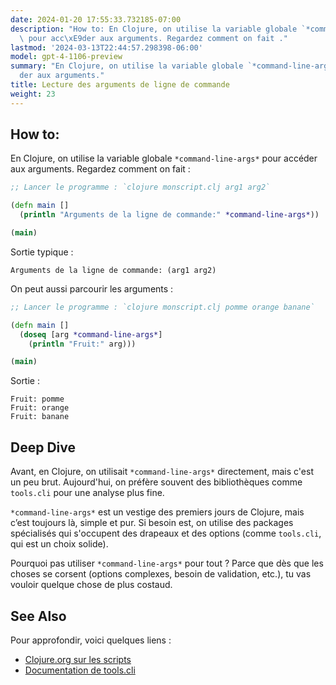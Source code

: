 ```yaml
---
date: 2024-01-20 17:55:33.732185-07:00
description: "How to: En Clojure, on utilise la variable globale `*command-line-args*`\
  \ pour acc\xE9der aux arguments. Regardez comment on fait ."
lastmod: '2024-03-13T22:44:57.298398-06:00'
model: gpt-4-1106-preview
summary: "En Clojure, on utilise la variable globale `*command-line-args*` pour acc\xE9\
  der aux arguments."
title: Lecture des arguments de ligne de commande
weight: 23
---
```


## How to:
En Clojure, on utilise la variable globale `*command-line-args*` pour accéder aux arguments. Regardez comment on fait :

```clojure
;; Lancer le programme : `clojure monscript.clj arg1 arg2`

(defn main []
  (println "Arguments de la ligne de commande:" *command-line-args*))

(main)
```

Sortie typique :

```
Arguments de la ligne de commande: (arg1 arg2)
```

On peut aussi parcourir les arguments :

```clojure
;; Lancer le programme : `clojure monscript.clj pomme orange banane`

(defn main []
  (doseq [arg *command-line-args*]
    (println "Fruit:" arg)))

(main)
```

Sortie :

```
Fruit: pomme
Fruit: orange
Fruit: banane
```

## Deep Dive
Avant, en Clojure, on utilisait `*command-line-args*` directement, mais c'est un peu brut. Aujourd'hui, on préfère souvent des bibliothèques comme `tools.cli` pour une analyse plus fine. 

`*command-line-args*` est un vestige des premiers jours de Clojure, mais c’est toujours là, simple et pur. Si besoin est, on utilise des packages spécialisés qui s'occupent des drapeaux et des options (comme `tools.cli`, qui est un choix solide).

Pourquoi pas utiliser `*command-line-args*` pour tout ? Parce que dès que les choses se corsent (options complexes, besoin de validation, etc.), tu vas vouloir quelque chose de plus costaud.

## See Also
Pour approfondir, voici quelques liens :

- [Clojure.org sur les scripts](https://clojure.org/guides/deps_and_cli)
- [Documentation de tools.cli](https://github.com/clojure/tools.cli)
